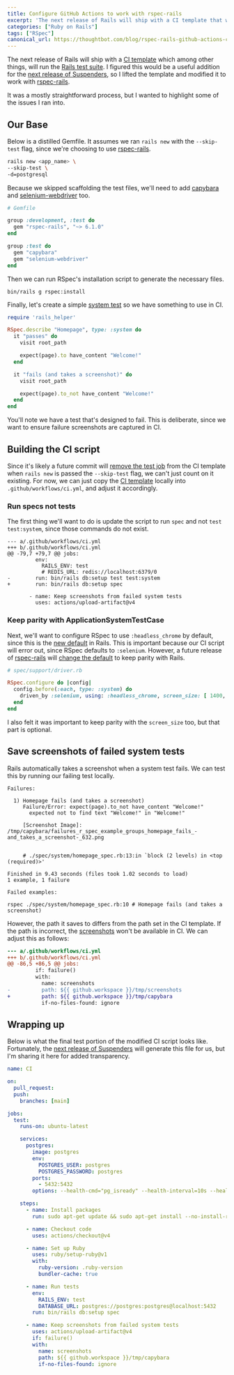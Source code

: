 ```yaml
---
title: Configure GitHub Actions to work with rspec-rails
excerpt: 'The next release of Rails will ship with a CI template that will "work out of the box"... unless you''re using RSpec.'
categories: ["Ruby on Rails"]
tags: ["RSpec"]
canonical_url: https://thoughtbot.com/blog/rspec-rails-github-actions-configuration
---
```


The next release of Rails will ship with a [CI template][ci] which among other
things, will run the [Rails test suite][minitest]. I figured this would be a
useful addition for the [next release of Suspenders][suspenders], so I lifted
the template and modified it to work with [rspec-rails][rspec].

It was a mostly straightforward process, but I wanted to highlight some of the
issues I ran into.

## Our Base

Below is a distilled Gemfile. It assumes we ran `rails new` with the
`--skip-test` flag, since we're choosing to use [rspec-rails][rspec].

```sh
rails new <app_name> \
--skip-test \
-d=postgresql
```

Because we skipped scaffolding the test files, we'll need to add
[capybara][capybara] and [selenium-webdriver][selenium] too.

```ruby
# Gemfile

group :development, :test do
  gem "rspec-rails", "~> 6.1.0"
end

group :test do
  gem "capybara"
  gem "selenium-webdriver"
end
```

Then we can run RSpec's installation script to generate the necessary files.

```
bin/rails g rspec:install
```

Finally, let's create a simple [system test][system] so we have something to use
in CI.

```ruby
require 'rails_helper'

RSpec.describe "Homepage", type: :system do
  it "passes" do
    visit root_path

    expect(page).to have_content "Welcome!"
  end

  it "fails (and takes a screenshot)" do
    visit root_path

    expect(page).to_not have_content "Welcome!"
  end
end
```

You'll note we have a test that's designed to fail. This is deliberate, since we
want to ensure failure screenshots are captured in CI.

## Building the CI script

Since it's likely a future commit will [remove the test job][test job] from the
CI template when `rails new` is passed the `--skip-test` flag, we can't just
count on it existing. For now, we can just copy the [CI template][ci template]
locally into `.github/workflows/ci.yml`, and adjust it accordingly.

### Run specs not tests

The first thing we'll want to do is update the script to run `spec` and not
`test test:system`, since those commands do not exist.

```
--- a/.github/workflows/ci.yml
+++ b/.github/workflows/ci.yml
@@ -79,7 +79,7 @@ jobs:
         env:
           RAILS_ENV: test
           # REDIS_URL: redis://localhost:6379/0
-        run: bin/rails db:setup test test:system
+        run: bin/rails db:setup spec

       - name: Keep screenshots from failed system tests
         uses: actions/upload-artifact@v4
```

### Keep parity with ApplicationSystemTestCase

Next, we'll want to configure RSpec to use `:headless_chrome` by default, since
this is the [new default][headless] in Rails. This is important because our CI
script will error out, since RSpec defaults to `:selenium`. However, a future
release of [rspec-rails][rspec] will [change the default][rspec-headless] to
keep parity with Rails.

```ruby
# spec/support/driver.rb

RSpec.configure do |config|
  config.before(:each, type: :system) do
    driven_by :selenium, using: :headless_chrome, screen_size: [ 1400, 1400 ]
  end
end
```

I also felt it was important to keep parity with the `screen_size` too, but that
part is optional.

## Save screenshots of failed system tests

Rails automatically takes a screenshot when a system test fails. We can test
this by running our failing test locally.

```
Failures:

  1) Homepage fails (and takes a screenshot)
     Failure/Error: expect(page).to_not have_content "Welcome!"
       expected not to find text "Welcome!" in "Welcome!"

     [Screenshot Image]: /tmp/capybara/failures_r_spec_example_groups_homepage_fails_-and_takes_a_screenshot-_632.png


     # ./spec/system/homepage_spec.rb:13:in `block (2 levels) in <top (required)>'

Finished in 9.43 seconds (files took 1.02 seconds to load)
1 example, 1 failure

Failed examples:

rspec ./spec/system/homepage_spec.rb:10 # Homepage fails (and takes a screenshot)
```

However, the path it saves to differs from the path set in the CI template. If
the path is incorrect, the [screenshots][] won't be available in CI. We can
adjust this as follows:

```diff
--- a/.github/workflows/ci.yml
+++ b/.github/workflows/ci.yml
@@ -86,5 +86,5 @@ jobs:
         if: failure()
         with:
           name: screenshots
-          path: ${{ github.workspace }}/tmp/screenshots
+          path: ${{ github.workspace }}/tmp/capybara
           if-no-files-found: ignore
```

## Wrapping up

Below is what the final test portion of the modified CI script looks like.
Fortunately, the [next release of Suspenders][suspenders] will generate this
file for us, but I'm sharing it here for added transparency.

```yml
name: CI

on:
  pull_request:
  push:
    branches: [main]

jobs:
  test:
    runs-on: ubuntu-latest

    services:
      postgres:
        image: postgres
        env:
          POSTGRES_USER: postgres
          POSTGRES_PASSWORD: postgres
        ports:
          - 5432:5432
        options: --health-cmd="pg_isready" --health-interval=10s --health-timeout=5s --health-retries=3

    steps:
      - name: Install packages
        run: sudo apt-get update && sudo apt-get install --no-install-recommends -y google-chrome-stable curl libjemalloc2 libvips postgresql-client libpq-dev

      - name: Checkout code
        uses: actions/checkout@v4

      - name: Set up Ruby
        uses: ruby/setup-ruby@v1
        with:
          ruby-version: .ruby-version
          bundler-cache: true

      - name: Run tests
        env:
          RAILS_ENV: test
          DATABASE_URL: postgres://postgres:postgres@localhost:5432
        run: bin/rails db:setup spec

      - name: Keep screenshots from failed system tests
        uses: actions/upload-artifact@v4
        if: failure()
        with:
          name: screenshots
          path: ${{ github.workspace }}/tmp/capybara
          if-no-files-found: ignore
```

[ci]: https://github.com/rails/rails/pull/50508
[minitest]: https://guides.rubyonrails.org/testing.html
[suspenders]: https://github.com/thoughtbot/suspenders/pull/1135
[rspec]: https://github.com/rspec/rspec-rails
[capybara]: https://github.com/teamcapybara/capybara
[selenium]: https://rubygems.org/gems/selenium-webdriver
[system]: https://rspec.info/features/6-1/rspec-rails/system-specs/
[test job]: https://github.com/rails/rails/pull/51289
[ci template]: https://github.com/rails/rails/blob/main/railties/lib/rails/generators/rails/app/templates/github/ci.yml.tt
[headless]: https://github.com/rails/rails/pull/50512
[rspec-headless]: https://github.com/rspec/rspec-rails/pull/2746
[screenshots]: https://github.com/actions/upload-artifact?tab=readme-ov-file#where-does-the-upload-go
